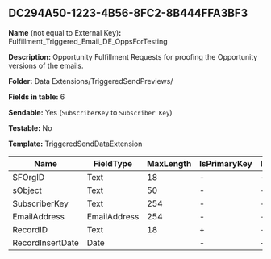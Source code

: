 ## DC294A50-1223-4B56-8FC2-8B444FFA3BF3

**Name** (not equal to External Key)**:** Fulfillment_Triggered_Email_DE_OppsForTesting

**Description:** Opportunity Fulfillment Requests for proofing the Opportunity versions of the emails.

**Folder:** Data Extensions/TriggeredSendPreviews/

**Fields in table:** 6

**Sendable:** Yes (`SubscriberKey` to `Subscriber Key`)

**Testable:** No

**Template:** TriggeredSendDataExtension

| Name | FieldType | MaxLength | IsPrimaryKey | IsNullable | DefaultValue |
| --- | --- | --- | --- | --- | --- |
| SFOrgID | Text | 18 | - | - |  |
| sObject | Text | 50 | - | - |  |
| SubscriberKey | Text | 254 | - | - |  |
| EmailAddress | EmailAddress | 254 | - | - |  |
| RecordID | Text | 18 | + | - |  |
| RecordInsertDate | Date |  | - | + | GetDate() |
